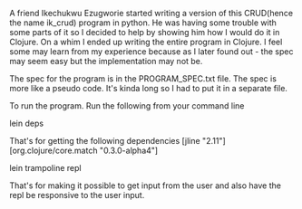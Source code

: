 
A friend Ikechukwu Ezugworie started writing
a version of this CRUD(hence the name ik_crud) 
program in python. He was having some trouble with 
some parts of it so I decided to help by showing him 
how I would do it in Clojure. On a whim I ended up writing 
the entire program in Clojure. I feel some may learn from 
my experience because as I later found out - the spec may seem
easy but the implementation may not be. 


The spec for the program is in the PROGRAM_SPEC.txt file.
The spec is more like a pseudo code. It's kinda long so I had to 
put it in a separate file.

To run the program. Run the following from your command line


lein deps

That's for getting the following dependencies
[jline "2.11"]
[org.clojure/core.match "0.3.0-alpha4"]



lein trampoline repl

That's for making it possible to get input from the user
and also have the repl be responsive to the user input.


